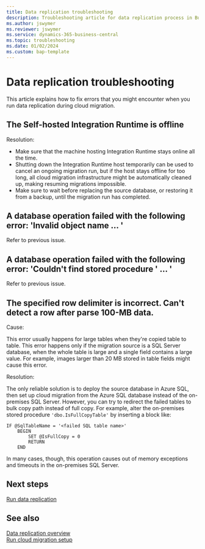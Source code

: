 ```yaml
---
title: Data replication troubleshooting
description: Troubleshooting article for data replication process in Business Central cloud migration
ms.author: jswymer 
ms.reviewer: jswymer 
ms.service: dynamics-365-business-central
ms.topic: troubleshooting 
ms.date: 01/02/2024
ms.custom: bap-template
---
```


# Data replication troubleshooting

This article explains how to fix errors that you might encounter when you run data replication during cloud migration.

## The Self-hosted Integration Runtime is offline

Resolution:

- Make sure that the machine hosting Integration Runtime stays online all the time.
- Shutting down the Integration Runtime host temporarily can be used to cancel an ongoing migration run, but if the host stays offline for too long, all cloud migration infrastructure might be automatically cleaned up, making resuming migrations impossible.
- Make sure to wait before replacing the source database, or restoring it from a backup, until the migration run has completed.

## A database operation failed with the following error: 'Invalid object name … '

Refer to previous issue.

## A database operation failed with the following error: 'Couldn't find stored procedure ' … '

Refer to previous issue.

## The specified row delimiter is incorrect. Can't detect a row after parse 100-MB data.

Cause:

This error usually happens for large tables when they're copied table to table. This error happens only if the migration source is a SQL Server database, when the whole table is large and a single field contains a large value. For example, images larger than 20 MB stored in table fields might cause this error.

Resolution:

The only reliable solution is to deploy the source database in Azure SQL, then set up cloud migration from the Azure SQL database instead of the on-premises SQL Server. However, you can try to redirect the failed tables to bulk copy path instead of full copy. For example, alter the on-premises stored procedure `'dbo.IsFullCopyTable'` by inserting a block like:

```sgl
IF @SqlTableName = '<failed SQL table name>'
    BEGIN
        SET @IsFullCopy = 0
        RETURN
    END
```

In many cases, though, this operation causes out of memory exceptions and timeouts in the on-premises SQL Server.

## Next steps

[Run data replication](migrate-data-replication-run.md)  

## See also

[Data replication overview](migration-data-replication.md)  
[Run cloud migration setup](migration-setup.md)  